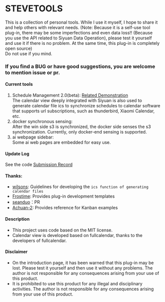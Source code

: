 STEVETOOLS
==========
This is a collection of personal tools. While I use it myself, I hope to share it and help others with relevant needs. 
(Note: Because it is a self-use tool plug-in, there may be some imperfections and even data loss!! (Because you use the API related to Siyuan Data Operation), please test it yourself and use it if there is no problem. At the same time, this plug-in is completely open source)   
 Do not use if you mind.
### If you find a BUG or have good suggestions, you are welcome to mention issue or pr.
#### Current tools
1. Schedule Management 2.0(beta):   [Related Demonstration](https://ld246.com/article/1737464243546?r=stevehfut)   
The calendar view deeply integrated with Siyuan is also used to generate calendar file ics to synchronize schedules to calendar software that supports url subscriptions, such as thunderbird, Xiaomi Calendar, etc.
2. docker synchronous sensing:  
After the win side s3 is synchronized, the docker side senses the s3 synchronization. Currently, only docker-end sensing is supported.
3. ai webpage sidebar:  
Some ai web pages are embedded for easy use.
#### Update Log
See the code [Submission Record](https://github.com/loonghfut/siyuan-steve-tools/commits/main/)
#### Thanks:
- [wilsons](https://ld246.com/member/wilsons): Guidelines for developing the `ics function of generating calendar files`
- [Frostime](https://ld246.com/member/Frostime): Provides plug-in development templates
- [seanduo](https://github.com/seanduo)：PR
- [Achuan-2](https://ld246.com/member/Achuan-2): Provides reference for Kanban examples
#### Description
- This project uses code based on the MIT license.
- Calendar view is developed based on fullcalendar, thanks to the developers of fullcalendar.
#### Disclaimer
- On the introduction page, it has been warned that this plug-in may be lost. Please test it yourself and then use it without any problems. The author is not responsible for any consequences arising from your use of this product.
- It is prohibited to use this product for any illegal and disciplinary activities. The author is not responsible for any consequences arising from your use of this product.  